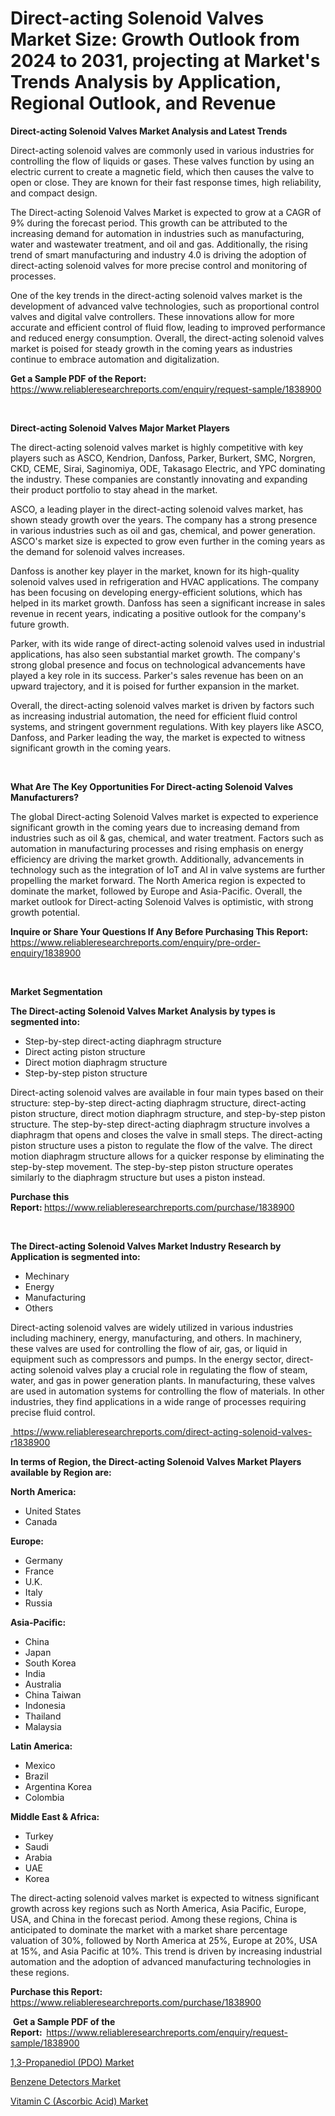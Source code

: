 <p><h1>Direct-acting Solenoid Valves Market Size: Growth Outlook from 2024 to 2031, projecting at Market's Trends Analysis by Application, Regional Outlook, and Revenue</h1></p><p><strong>Direct-acting Solenoid Valves Market Analysis and Latest Trends</strong></p>
<p><p>Direct-acting solenoid valves are commonly used in various industries for controlling the flow of liquids or gases. These valves function by using an electric current to create a magnetic field, which then causes the valve to open or close. They are known for their fast response times, high reliability, and compact design.</p><p>The Direct-acting Solenoid Valves Market is expected to grow at a CAGR of 9% during the forecast period. This growth can be attributed to the increasing demand for automation in industries such as manufacturing, water and wastewater treatment, and oil and gas. Additionally, the rising trend of smart manufacturing and industry 4.0 is driving the adoption of direct-acting solenoid valves for more precise control and monitoring of processes.</p><p>One of the key trends in the direct-acting solenoid valves market is the development of advanced valve technologies, such as proportional control valves and digital valve controllers. These innovations allow for more accurate and efficient control of fluid flow, leading to improved performance and reduced energy consumption. Overall, the direct-acting solenoid valves market is poised for steady growth in the coming years as industries continue to embrace automation and digitalization.</p></p>
<p><strong>Get a Sample PDF of the Report:&nbsp;</strong> <a href="https://www.reliableresearchreports.com/enquiry/request-sample/1838900">https://www.reliableresearchreports.com/enquiry/request-sample/1838900</a></p>
<p>&nbsp;</p>
<p><strong>Direct-acting Solenoid Valves Major Market Players</strong></p>
<p><p>The direct-acting solenoid valves market is highly competitive with key players such as ASCO, Kendrion, Danfoss, Parker, Burkert, SMC, Norgren, CKD, CEME, Sirai, Saginomiya, ODE, Takasago Electric, and YPC dominating the industry. These companies are constantly innovating and expanding their product portfolio to stay ahead in the market.</p><p>ASCO, a leading player in the direct-acting solenoid valves market, has shown steady growth over the years. The company has a strong presence in various industries such as oil and gas, chemical, and power generation. ASCO's market size is expected to grow even further in the coming years as the demand for solenoid valves increases.</p><p>Danfoss is another key player in the market, known for its high-quality solenoid valves used in refrigeration and HVAC applications. The company has been focusing on developing energy-efficient solutions, which has helped in its market growth. Danfoss has seen a significant increase in sales revenue in recent years, indicating a positive outlook for the company's future growth.</p><p>Parker, with its wide range of direct-acting solenoid valves used in industrial applications, has also seen substantial market growth. The company's strong global presence and focus on technological advancements have played a key role in its success. Parker's sales revenue has been on an upward trajectory, and it is poised for further expansion in the market.</p><p>Overall, the direct-acting solenoid valves market is driven by factors such as increasing industrial automation, the need for efficient fluid control systems, and stringent government regulations. With key players like ASCO, Danfoss, and Parker leading the way, the market is expected to witness significant growth in the coming years.</p></p>
<p>&nbsp;</p>
<p><strong>What Are The Key Opportunities For Direct-acting Solenoid Valves Manufacturers?</strong></p>
<p><p>The global Direct-acting Solenoid Valves market is expected to experience significant growth in the coming years due to increasing demand from industries such as oil & gas, chemical, and water treatment. Factors such as automation in manufacturing processes and rising emphasis on energy efficiency are driving the market growth. Additionally, advancements in technology such as the integration of IoT and AI in valve systems are further propelling the market forward. The North America region is expected to dominate the market, followed by Europe and Asia-Pacific. Overall, the market outlook for Direct-acting Solenoid Valves is optimistic, with strong growth potential.</p></p>
<p><strong>Inquire or Share Your Questions If Any Before Purchasing This Report:</strong> <a href="https://www.reliableresearchreports.com/enquiry/pre-order-enquiry/1838900">https://www.reliableresearchreports.com/enquiry/pre-order-enquiry/1838900</a></p>
<p>&nbsp;</p>
<p><strong>Market Segmentation</strong></p>
<p><strong>The Direct-acting Solenoid Valves Market Analysis by types is segmented into:</strong></p>
<p><ul><li>Step-by-step direct-acting diaphragm structure</li><li>Direct acting piston structure</li><li>Direct motion diaphragm structure</li><li>Step-by-step piston structure</li></ul></p>
<p><p>Direct-acting solenoid valves are available in four main types based on their structure: step-by-step direct-acting diaphragm structure, direct-acting piston structure, direct motion diaphragm structure, and step-by-step piston structure. The step-by-step direct-acting diaphragm structure involves a diaphragm that opens and closes the valve in small steps. The direct-acting piston structure uses a piston to regulate the flow of the valve. The direct motion diaphragm structure allows for a quicker response by eliminating the step-by-step movement. The step-by-step piston structure operates similarly to the diaphragm structure but uses a piston instead.</p></p>
<p><strong>Purchase this Report:&nbsp;</strong><a href="https://www.reliableresearchreports.com/purchase/1838900">https://www.reliableresearchreports.com/purchase/1838900</a></p>
<p>&nbsp;</p>
<p><strong>The Direct-acting Solenoid Valves Market Industry Research by Application is segmented into:</strong></p>
<p><ul><li>Mechinary</li><li>Energy</li><li>Manufacturing</li><li>Others</li></ul></p>
<p><p>Direct-acting solenoid valves are widely utilized in various industries including machinery, energy, manufacturing, and others. In machinery, these valves are used for controlling the flow of air, gas, or liquid in equipment such as compressors and pumps. In the energy sector, direct-acting solenoid valves play a crucial role in regulating the flow of steam, water, and gas in power generation plants. In manufacturing, these valves are used in automation systems for controlling the flow of materials. In other industries, they find applications in a wide range of processes requiring precise fluid control.</p></p>
<p><a href="https://www.reliableresearchreports.com/direct-acting-solenoid-valves-r1838900">&nbsp;https://www.reliableresearchreports.com/direct-acting-solenoid-valves-r1838900</a></p>
<p><strong>In terms of Region, the Direct-acting Solenoid Valves Market Players available by Region are:</strong></p>
<p>
    <p> <strong> North America: </strong>
        <ul>
            <li>United States</li>
            <li>Canada</li>
        </ul>
        </p> 
    <p> <strong> Europe: </strong>
        <ul>
            <li>Germany</li>
            <li>France</li>
            <li>U.K.</li>
            <li>Italy</li>
            <li>Russia</li>
        </ul>
        </p> 
    <p> <strong> Asia-Pacific: </strong>
        <ul>
            <li>China</li>
            <li>Japan</li>
            <li>South Korea</li>
            <li>India</li>
            <li>Australia</li>
            <li>China Taiwan</li>
            <li>Indonesia</li>
            <li>Thailand</li>
            <li>Malaysia</li>
        </ul>
        </p> 
    <p> <strong> Latin America: </strong>
        <ul>
            <li>Mexico</li>
            <li>Brazil</li>
            <li>Argentina Korea</li>
            <li>Colombia</li>
        </ul>
        </p> 
    <p> <strong> Middle East & Africa: </strong>
        <ul>
            <li>Turkey</li>
            <li>Saudi</li>
            <li>Arabia</li>
            <li>UAE</li>
            <li>Korea</li>
        </ul>
    </p>
    </p>
<p><p>The direct-acting solenoid valves market is expected to witness significant growth across key regions such as North America, Asia Pacific, Europe, USA, and China in the forecast period. Among these regions, China is anticipated to dominate the market with a market share percentage valuation of 30%, followed by North America at 25%, Europe at 20%, USA at 15%, and Asia Pacific at 10%. This trend is driven by increasing industrial automation and the adoption of advanced manufacturing technologies in these regions.</p></p>
<p><strong>Purchase this Report: </strong><a href="https://www.reliableresearchreports.com/purchase/1838900">https://www.reliableresearchreports.com/purchase/1838900</a></p>
<p>&nbsp;<strong>Get a Sample PDF of the Report:&nbsp;&nbsp;</strong><a href="https://www.reliableresearchreports.com/enquiry/request-sample/1838900">https://www.reliableresearchreports.com/enquiry/request-sample/1838900</a></p>
<p><strong></strong></p>
<p><p><a href="https://www.linkedin.com/pulse/global-13-propanediol-pdo-market-sector-types-applications-bqrzf?trackingId=y515LHHCDIV6zW%2BNGse6Cg%3D%3D">1,3-Propanediol (PDO) Market</a></p><p><a href="https://github.com/nafiafirdania/Market-Research-Report-List-1/blob/main/benzene-detectors-market.md">Benzene Detectors Market</a></p><p><a href="https://www.linkedin.com/pulse/future-trends-global-vitamin-c-ascorbic-acid-market-insights-dgr4f?trackingId=D29sNo5dR2W805B7ZcduEg%3D%3D">Vitamin C (Ascorbic Acid) Market</a></p></p>